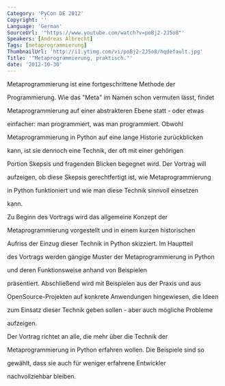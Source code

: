 ```yaml
---
Category: 'PyCon DE 2012'
Copyright: ''
Language: 'German'
SourceUrl: '"https://www.youtube.com/watch?v=poBj2-2J5o8"'
Speakers: [Andreas Albrecht]
Tags: [metaprogrammierung]
ThumbnailUrl: 'http://i1.ytimg.com/vi/poBj2-2J5o8/hqdefault.jpg'
Title: '"Metaprogrammierung, praktisch."'
date: '2012-10-30'
---
```

Metaprogrammierung ist eine fortgeschrittene Methode der

Programmierung. Wie das "Meta" im Namen schon vermuten lässt, findet

Metaprogrammierung auf einer abstrakteren Ebene statt - oder etwas

einfacher: man programmiert, was man programmiert. Obwohl

Metaprogrammierung in Python auf eine lange Historie zurückblicken

kann, ist sie dennoch eine Technik, der oft mit einer gehörigen

Portion Skepsis und fragenden Blicken begegnet wird. Der Vortrag will

aufzeigen, ob diese Skepsis gerechtfertigt ist, wie Metaprogrammierung

in Python funktioniert und wie man diese Technik sinnvoll einsetzen

kann.

Zu Beginn des Vortrags wird das allgemeine Konzept der

Metaprogrammierung vorgestellt und in einem kurzen historischen

Aufriss der Einzug dieser Technik in Python skizziert. Im Hauptteil

des Vortrags werden gängige Muster der Metaprogrammierung in Python

und deren Funktionsweise anhand von Beispielen

präsentiert. Abschließend wird mit Beispielen aus der Praxis und aus

OpenSource-Projekten auf konkrete Anwendungen hingewiesen, die Ideen

zum Einsatz dieser Technik geben sollen - aber auch mögliche Probleme

aufzeigen.

Der Vortrag richtet an alle, die mehr über die Technik der

Metaprogrammierung in Python erfahren wollen. Die Beispiele sind so

gewählt, dass sie auch für weniger erfahrene Entwickler

nachvollziehbar bleiben.

